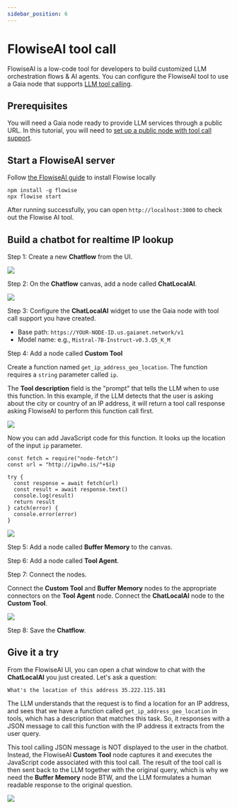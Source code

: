 ```yaml
---
sidebar_position: 6
---
```


# FlowiseAI tool call

FlowiseAI is a low-code tool for developers to build customized LLM orchestration flows & AI agents. 
You can configure the FlowiseAI tool to use a Gaia node that supports [LLM tool calling](https://github.com/LlamaEdge/LlamaEdge/blob/main/api-server/ToolUse.md).

## Prerequisites

You will need a Gaia node ready to provide LLM services through a public URL.
In this tutorial, you will need to [set up a public node with tool call support](https://github.com/GaiaNet-AI/node-configs/blob/main/mistral-0.3-7b-instruct-tool-call/README.md).

## Start a FlowiseAI server

Follow [the FlowiseAI guide](https://docs.flowiseai.com/getting-started) to install Flowise locally

```
npm install -g flowise
npx flowise start
```

After running successfully, you can open `http://localhost:3000` to check out the Flowise AI tool.

## Build a chatbot for realtime IP lookup

Step 1: Create a new **Chatflow** from the UI.

![](flowise-tool-01.png)

Step 2: On the **Chatflow** canvas, add a node called **ChatLocalAI**.

![](flowise-tool-02.png)

Step 3: Configure the **ChatLocalAI** widget to use the Gaia node with tool call support you have created.

* Base path: `https://YOUR-NODE-ID.us.gaianet.network/v1`
* Model name: e.g., `Mistral-7B-Instruct-v0.3.Q5_K_M`

Step 4: Add a node called **Custom Tool** 

Create a function named `get_ip_address_geo_location`. 
The function requires a `string` parameter called `ip`.

The **Tool description** field is the "prompt" that tells the LLM when to use this function. In this example,
if the LLM detects that the user is asking about the city or country of an IP address, it will
return a tool call response asking FlowiseAI to perform this function call first.

![](flowise-tool-03.png)

Now you can add JavaScript code for this function. It looks up the location of the input `ip` parameter.

```
const fetch = require("node-fetch")
const url = "http://ipwho.is/"+$ip

try {
  const response = await fetch(url)
  const result = await response.text()
  console.log(result)
  return result
} catch(error) {
  console.error(error)
}
```

![](flowise-tool-04.png)

Step 5: Add a node called **Buffer Memory** to the canvas.

Step 6: Add a node called **Tool Agent**.

Step 7: Connect the nodes.

Connect the **Custom Tool** and **Buffer Memory** nodes to the appropriate connectors on the 
**Tool Agent** node. Connect the **ChatLocalAI** node to the **Custom Tool**.

![](flowise-tool-05.png)

Step 8: Save the **Chatflow**.

## Give it a try

From the FlowiseAI UI, you can open a chat window to chat with the **ChatLocalAI** you just created. Let's
ask a question:

```
What's the location of this address 35.222.115.181
```

The LLM understands that the request is to find a location for an IP address, and sees that we have a function
called `get_ip_address_geo_location` in tools, which has a description that matches this task. 
So, it responses with a JSON message to call this function with
the IP address it extracts from the user query.

This tool calling JSON message is NOT displayed to the user in the chatbot. Instead, the FlowiseAI
**Custom Tool** node captures it and executes the JavaScript code associated with this tool call. The result of
the tool call is then sent back to the LLM together with the original query, 
which is why we need the **Buffer Memory** node BTW, 
and the LLM formulates a human readable response to the original question.

![](flowise-tool-06.png)


